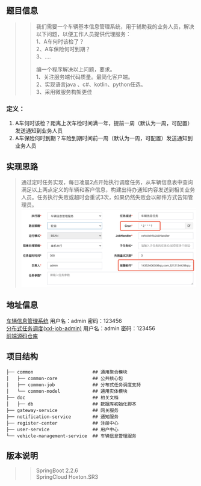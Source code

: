 ## 题目信息
>>我们需要一个车辆基本信息管理系统，用于辅助我的业务人员，解决以下问题，以便工作人员提供代理服务：  
>>  1、A车何时该检了？  
>>  2、A车保险何时到期？  
>>  3、....  
>>  
>>  编一个程序解决以上问题，要求。  
>>  1、关注服务端代码质量。最简化客户端。    
>>  2、实现语言java 、c#、kotlin、python任选。  
>>  3、采用微服务构架更佳  

### 定义：  
1. A车何时该检？距离上次车检时间满一年，提前一周（默认为一周，可配置）发送通知到业务人员  
2. A车保险何时到期？车险到期时间前一周（默认为一周，可配置）发送通知到业务人员      

## 实现思路
> 通过定时任务实现，每日凌晨2点开始执行调度任务，从车辆信息表中查询满足以上两点定义的车辆和客户信息，构建出待办通知内容发送到相关业务人员。任务执行失败或超时会重试3次，如果仍然失败会以邮件方式告知管理员。
![image](./doc/material/job-config.png)

## 地址信息
[车辆信息管理系统](http://8.129.165.17:8088) 用户名：admin 密码：123456  
[分布式任务调度(xxl-job-admin)](http://8.129.165.17:9080) 用户名：admin 密码：123456  
[前端源码仓库](https://github.com/ilsl1007/vehicle-info-management-cloud-ui) 

## 项目结构
```shell script
├── common                      ## 通用聚合模块
│   ├── common-core             ## 公共核心包
│   ├── common-job              ## 分布式任务调度支持
│   └── common-model            ## 通用实体模块
├── doc                         ## 相关文档
│   ├── db                      ## 数据库初始化脚本
├── gateway-service             ## 网关服务
├── notification-service        ## 通知服务 
├── register-center             ## 注册中心
├── user-service                ## 用户中心
└── vehicle-management-service  ## 车辆信息管理服务
```

## 版本说明
>> SpringBoot 2.2.6  
>> SpringCloud Hoxton.SR3